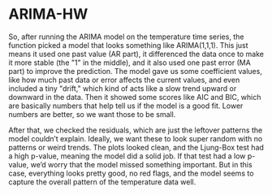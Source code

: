 # ARIMA-HW
So, after running the ARIMA model on the temperature time series, the function picked a model that looks something like ARIMA(1,1,1). This just means it used one past value (AR part), it differenced the data once to make it more stable (the "1" in the middle), and it also used one past error (MA part) to improve the prediction. The model gave us some coefficient values, like how much past data or error affects the current values, and even included a tiny "drift," which kind of acts like a slow trend upward or downward in the data. Then it showed some scores like AIC and BIC, which are basically numbers that help tell us if the model is a good fit. Lower numbers are better, so we want those to be small.

After that, we checked the residuals, which are just the leftover patterns the model couldn’t explain. Ideally, we want these to look super random with no patterns or weird trends. The plots looked clean, and the Ljung-Box test had a high p-value, meaning the model did a solid job. If that test had a low p-value, we’d worry that the model missed something important. But in this case, everything looks pretty good, no red flags, and the model seems to capture the overall pattern of the temperature data well.
